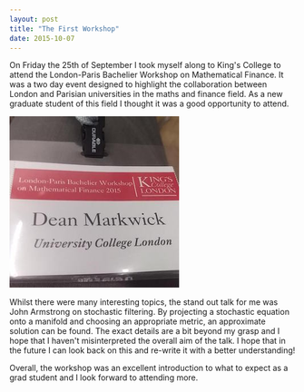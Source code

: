 ```yaml
---
layout: post
title: "The First Workshop"
date: 2015-10-07
---
```




On Friday the 25th of September I took myself along to King's College to attend the London-Paris Bachelier Workshop on Mathematical Finance. It was a two day event designed to highlight the collaboration between London and Parisian universities in the maths and finance field. As a new graduate student of this field I thought it was a good opportunity to attend. 

![My badge](/assets/londonparis.jpg)

Whilst there were many interesting topics, the stand out talk for me was John Armstrong on stochastic filtering. By projecting a stochastic equation onto a manifold and choosing an appropriate metric, an approximate solution can be found. The exact details are a bit beyond my grasp and I hope that I haven't misinterpreted the overall aim of the talk. I hope that in the future I can look back on this and re-write it with a better understanding! 

Overall, the workshop was an excellent introduction to what to expect as a grad student and I look forward to attending more. 


